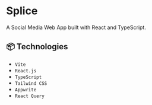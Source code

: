 #  Splice
A Social Media Web App built with React and TypeScript.


## 📦 Technologies

- `Vite`
- `React.js`
- `TypeScript`
- `Tailwind CSS`
- `Appwrite`
- `React Query`